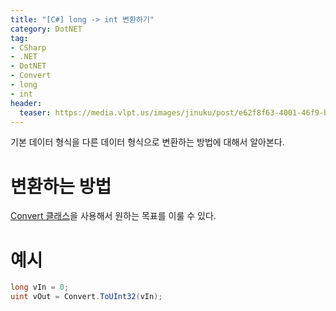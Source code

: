 ```yaml
---
title: "[C#] long -> int 변환하기"
category: DotNET
tag:
- CSharp
- .NET
- DotNET
- Convert
- long
- int
header:
  teaser: https://media.vlpt.us/images/jinuku/post/e62f8f63-4001-46f9-b811-dc6f62f0828e/40cc3e52-745d-48b8-8a09-02c21efc36e5.png
---
```


기본 데이터 형식을 다른 데이터 형식으로 변환하는 방법에 대해서 알아본다.

# 변환하는 방법

[Convert 클래스](https://docs.microsoft.com/ko-kr/dotnet/api/system.convert)을 사용해서 원하는 목표를 이룰 수 있다.

# 예시

```csharp
long vIn = 0;
uint vOut = Convert.ToUInt32(vIn);
```
